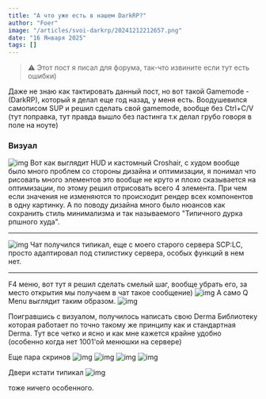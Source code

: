 ```yaml
---
title: "А что уже есть в нашем DarkRP?"  
author: "Foer"  
image: "/articles/svoi-darkrp/20241212212657.png"  
date: "16 Января 2025"  
tags: []  
---
```


> ⚠️ Этот пост я писал для форума, так-что извините если тут есть ошибки)

Даже не знаю как тактировать данный пост, но вот такой Gamemode - (DarkRP), который я делал еще год назад, у меня есть.
Воодушевился самописом SUP и решил сделать свой gamemode, вообще без Ctrl+C/V (тут поправка, тут правда вышло без пастинга т.к делал грубо говоря в поле на ноуте)
### Визуал
![img](/articles/svoi-darkrp/20241212212625.png)
Вот как выглядит HUD и кастомный Croshair, с худом вообще было много проблем со стороны дизайна и оптимизации, я понимал что рисовать много элементов это вообще не круто и плохо сказывается на оптимизации, по этому решил отрисовать всего 4 элемента. При чем если значения не изменяются то происходит рендер всех компонентов в одну картинку. А по поводу дизайна много было нюансов как сохранить стиль минимализма и так называемого "Типичного дурка рпшного худа".

---

![img](/articles/svoi-darkrp/20241212212631.png)
Чат получился типикал, еще с моего старого сервера SCP:LC, просто адаптировал под стилистику сервера, особых функций в нем нет.

---

F4 меню, вот тут я решил сделать смелый шаг, вообще убрать его, за место открытия мы получаем в чат такое сообщение)
![img](/articles/svoi-darkrp/20241212212641.png)
А само Q Menu выглядит таким образом.
![img](/articles/svoi-darkrp/20241212212647.png)

Поигравшись с визуалом, получилось написать свою Derma Библиотеку которая работает по точно такому же принципу как и стандартная Derma.
Тут все четко и ясно и как мне кажется крайне удобно (особенно когда нет 1001'ой менюшки на сервере)

Еще пара скринов
![img](/articles/svoi-darkrp/20241212212657.png)
![img](/articles/svoi-darkrp/20241212212701.png)
![img](/articles/svoi-darkrp/20241212212707.png)
![img](/articles/svoi-darkrp/20241212212712.png)

Двери кстати типикал
![img](/articles/svoi-darkrp/20241212212720.png)

тоже ничего особенного.